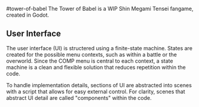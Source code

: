 #tower-of-babel
The Tower of Babel is a WIP Shin Megami Tensei fangame, created in Godot.


## User Interface
The user interface (UI) is structered using a finite-state machine. States are created for the possible menu contexts, such as within a battle or the overworld. Since the COMP menu is central to each context, a state machine is a clean and flexible solution that reduces repetition within the code. 

To handle implementation details, sections of UI are abstracted into scenes with a script that allows for easy external control. For clarity, scenes that abstract UI detail are called "components" within the code. 